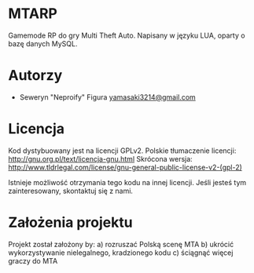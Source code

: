 ﻿MTARP
=====

Gamemode RP do gry Multi Theft Auto. Napisany w języku LUA, oparty o bazę danych MySQL.

Autorzy
========================================================================

- Seweryn "Neproify" Figura yamasaki3214@gmail.com

Licencja
========================================================================

Kod dystybuowany jest na licencji GPLv2. Polskie tłumaczenie licencji: http://gnu.org.pl/text/licencja-gnu.html
Skrócona wersja: http://www.tldrlegal.com/license/gnu-general-public-license-v2-(gpl-2)

Istnieje możliwość otrzymania tego kodu na innej licencji. Jeśli jesteś tym zainteresowany, skontaktuj się z nami.

Założenia projektu
========================================================================

Projekt został założony by:
a) rozruszać Polską scenę MTA
b) ukrócić wykorzystywanie nielegalnego, kradzionego kodu
c) ściągnąć więcej graczy do MTA

